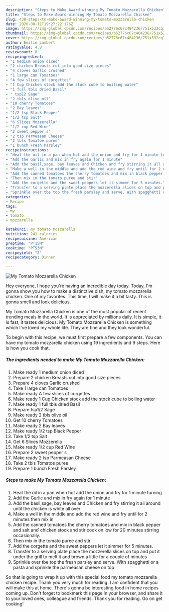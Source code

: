 ```yaml
---
description: "Steps to Make Award-winning My Tomato Mozzarella Chicken"
title: "Steps to Make Award-winning My Tomato Mozzarella Chicken"
slug: 438-steps-to-make-award-winning-my-tomato-mozzarella-chicken
date: 2020-08-11T19:27:22.176Z
image: https://img-global.cpcdn.com/recipes/b52776c67c484236/751x532cq70/my-tomato-mozzarella-chicken-recipe-main-photo.jpg
thumbnail: https://img-global.cpcdn.com/recipes/b52776c67c484236/751x532cq70/my-tomato-mozzarella-chicken-recipe-main-photo.jpg
cover: https://img-global.cpcdn.com/recipes/b52776c67c484236/751x532cq70/my-tomato-mozzarella-chicken-recipe-main-photo.jpg
author: Emilie Lambert
ratingvalue: 4.8
reviewcount: 8
recipeingredient:
- "1 medium onion diced"
- "2 chicken Breasts cut into good size pieces"
- "4 cloves Garlic crushed"
- "1 large can Tomatoes"
- "A few slices of corgettes"
- "1 Cup Chicken stock add the stock cube to boiling water"
- "1 full tbls dried Basil"
- " tsp12 Sage"
- "2 tbls olive oil"
- "10 cherry Tomatoes"
- "2 Bay leaves"
- "1/2 tsp Black Pepper"
- "1/2 tsp Salt"
- "6 Slices Mozzerella"
- "1/2 cup Red Wine"
- "2 sweet pepper s"
- "2 tsp Parmeasan Cheese"
- "2 tbls Tomatoe puree"
- "1 bunch Fresh Parsley"
recipeinstructions:
- "Heat the oil in a pan when hot add the onion and fry for 1 minute turning"
- "Add the Garlic and mix in fry again for 1 minute"
- "Add the basil,sage, bay leaves and Chicken and fry stirring it all around until the chicken is white all over"
- "Make a well in the middle and add the red wine and fry until for 2 minutes then mix in"
- "Add the canned tomatoes the cherry tomatoes and mix in black pepper and salt anď chicken stock and stir cook on low for 20 minutes stirring occasionally."
- "Then mix in the tomato puree and stir"
- "Add the corgette and the sweet peppers let it simmer for 5 minutes."
- "Transfer to a serving plate place the mozzerella slices on top and put it under the grill to melt it and brown a little for a couple of minutes"
- "Sprinkle over tbe top the fresh parsley and serve. With spagghetti or a pasta and sprinkle the parmeasan cheese on top"
categories:
- Recipe
tags:
- my
- tomato
- mozzarella

katakunci: my tomato mozzarella 
nutrition: 241 calories
recipecuisine: American
preptime: "PT15M"
cooktime: "PT53M"
recipeyield: "2"
recipecategory: Dinner

---
```



![My Tomato Mozzarella Chicken](https://img-global.cpcdn.com/recipes/b52776c67c484236/751x532cq70/my-tomato-mozzarella-chicken-recipe-main-photo.jpg)

Hey everyone, I hope you're having an incredible day today. Today, I'm gonna show you how to make a distinctive dish, my tomato mozzarella chicken. One of my favorites. This time, I will make it a bit tasty. This is gonna smell and look delicious.

My Tomato Mozzarella Chicken is one of the most popular of recent trending meals in the world. It is appreciated by millions daily. It is simple, it is fast, it tastes delicious. My Tomato Mozzarella Chicken is something which I've loved my whole life. They are fine and they look wonderful.




To begin with this recipe, we must first prepare a few components. You can have my tomato mozzarella chicken using 19 ingredients and 9 steps. Here is how you cook that.

<!--inarticleads1-->

##### The ingredients needed to make My Tomato Mozzarella Chicken:

1. Make ready 1 medium onion diced
1. Prepare 2 chicken Breasts cut into good size pieces
1. Prepare 4 cloves Garlic crushed
1. Take 1 large can Tomatoes
1. Make ready A few slices of corgettes
1. Make ready 1 Cup Chicken stock add the stock cube to boiling water
1. Make ready 1 full tbls dried Basil
1. Prepare  tsp1/2 Sage
1. Make ready 2 tbls olive oil
1. Get 10 cherry Tomatoes
1. Make ready 2 Bay leaves
1. Make ready 1/2 tsp Black Pepper
1. Take 1/2 tsp Salt
1. Get 6 Slices Mozzerella
1. Make ready 1/2 cup Red Wine
1. Prepare 2 sweet pepper s
1. Make ready 2 tsp Parmeasan Cheese
1. Take 2 tbls Tomatoe puree
1. Prepare 1 bunch Fresh Parsley




<!--inarticleads2-->

##### Steps to make My Tomato Mozzarella Chicken:

1. Heat the oil in a pan when hot add the onion and fry for 1 minute turning
1. Add the Garlic and mix in fry again for 1 minute
1. Add the basil,sage, bay leaves and Chicken and fry stirring it all around until the chicken is white all over
1. Make a well in the middle and add the red wine and fry until for 2 minutes then mix in
1. Add the canned tomatoes the cherry tomatoes and mix in black pepper and salt anď chicken stock and stir cook on low for 20 minutes stirring occasionally.
1. Then mix in the tomato puree and stir
1. Add the corgette and the sweet peppers let it simmer for 5 minutes.
1. Transfer to a serving plate place the mozzerella slices on top and put it under the grill to melt it and brown a little for a couple of minutes
1. Sprinkle over tbe top the fresh parsley and serve. With spagghetti or a pasta and sprinkle the parmeasan cheese on top




So that is going to wrap it up with this special food my tomato mozzarella chicken recipe. Thank you very much for reading. I am confident that you will make this at home. There's gonna be interesting food in home recipes coming up. Don't forget to bookmark this page in your browser, and share it to your loved ones, colleague and friends. Thank you for reading. Go on get cooking!
